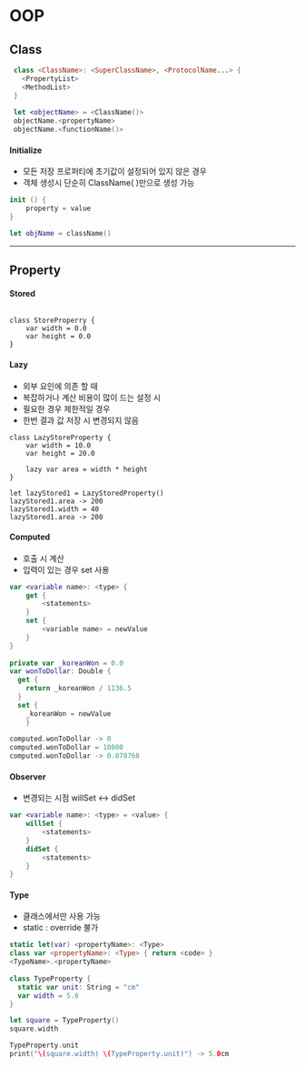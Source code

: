 # OOP

## Class
```swift
 class <ClassName>: <SuperClassName>, <ProtocolName...> {
   <PropertyList>
   <MethodList>
 }
 
 let <objectName> = <ClassName()>
 objectName.<propertyName>
 objectName.<functionName()>
```

#### Initialize
* 모든 저장 프로퍼티에 초기값이 설정되어 있지 않은 경우
* 객체 생성시 단순히 ClassName( )만으로 생성 가능

```swift
init () {
	property = value
}

let objName = className()
```

-----


## Property


#### Stored
```siwft

class StoreProperry {
	var width = 0.0
	var height = 0.0
}
```

#### Lazy
* 외부 요인에 의존 할 때
* 복잡하거나 계산 비용이 많이 드는 설정 시
* 필요한 경우 제한적일 경우
* 한번 결과 값 저장 시 변경되지 않음

```
class LazyStoreProperty {
	var width = 10.0
	var height = 20.0
	
	lazy var area = width * height
}

let lazyStored1 = LazyStoredProperty()
lazyStored1.area -> 200
lazyStored1.width = 40
lazyStored1.area -> 200
```

#### Computed
* 호출 시 계산
* 입력이 있는 경우 set 사용

```swift
var <variable name>: <type> {
    get {
        <statements>
    }
    set {
        <variable name> = newValue
    }
}
  
private var _koreanWon = 0.0
var wonToDollar: Double {
  get {
    return _koreanWon / 1136.5
  }
  set {
    _koreanWon = newValue
    }
    
computed.wonToDollar -> 0
computed.wonToDollar = 10000
computed.wonToDollar -> 0.878768
```

#### Observer
* 변경되는 시점 willSet <-> didSet
```swift
var <variable name>: <type> = <value> {
    willSet {
        <statements>
    }
    didSet {
        <statements>
    }
}
```

#### Type
* 클래스에서만 사용 가능
* static : override 불가
```swift
static let(var) <propertyName>: <Type>
class var <propertyName>: <Type> { return <code> }
<TypeName>.<propertyName>
 
class TypeProperty {
  static var unit: String = "cm"
  var width = 5.0
}

let square = TypeProperty()
square.width

TypeProperty.unit
print("\(square.width) \(TypeProperty.unit)") -> 5.0cm
```
